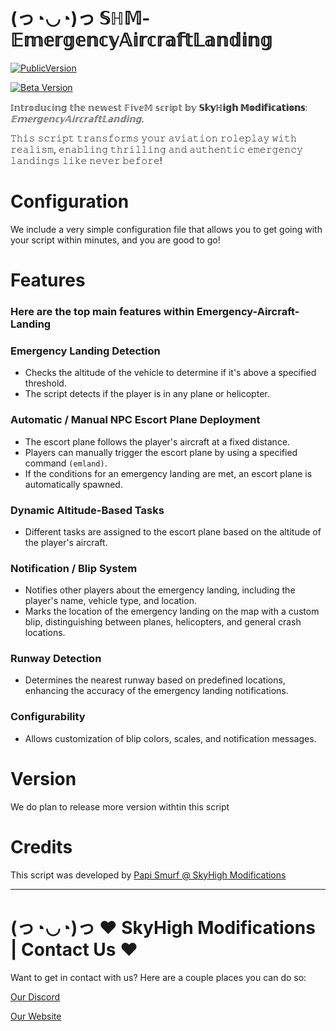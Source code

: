 # (っ◔◡◔)っ 𝕊ℍ𝕄-𝔼𝕞𝕖𝕣𝕘𝕖𝕟𝕔𝕪𝔸𝕚𝕣𝕔𝕣𝕒𝕗𝕥𝕃𝕒𝕟𝕕𝕚𝕟𝕘

[![PublicVersion](https://img.shields.io/badge/Version-1.0.0-blue.svg)](https://github.com/SkyHighModifications/SHM-EmergencyAircraftLanding/releases/tag/1.0.0)


[![Beta Version](https://img.shields.io/badge/BetaVersion-1.0.0-blue.svg)](https://github.com/SkyHighModifications/SHM-EmergencyAircraftLanding/releases/tag/1.0.0)

𝕀𝕟𝕥𝕣𝕠𝕕𝕦𝕔𝕚𝕟𝕘 𝕥𝕙𝕖 𝕟𝕖𝕨𝕖𝕤𝕥 𝔽𝕚𝕧𝕖𝕄 𝕤𝕔𝕣𝕚𝕡𝕥 𝕓𝕪 **𝕊𝕜𝕪ℍ𝕚𝕘𝕙 𝕄𝕠𝕕𝕚𝕗𝕚𝕔𝕒𝕥𝕚𝕠𝕟𝕤**: *𝔼𝕞𝕖𝕣𝕘𝕖𝕟𝕔𝕪𝔸𝕚𝕣𝕔𝕣𝕒𝕗𝕥𝕃𝕒𝕟𝕕𝕚𝕟𝕘*.

𝚃𝚑𝚒𝚜 𝚜𝚌𝚛𝚒𝚙𝚝 𝚝𝚛𝚊𝚗𝚜𝚏𝚘𝚛𝚖𝚜 𝚢𝚘𝚞𝚛 𝚊𝚟𝚒𝚊𝚝𝚒𝚘𝚗 𝚛𝚘𝚕𝚎𝚙𝚕𝚊𝚢 𝚠𝚒𝚝𝚑 𝚛𝚎𝚊𝚕𝚒𝚜𝚖, 𝚎𝚗𝚊𝚋𝚕𝚒𝚗𝚐 𝚝𝚑𝚛𝚒𝚕𝚕𝚒𝚗𝚐 𝚊𝚗𝚍 𝚊𝚞𝚝𝚑𝚎𝚗𝚝𝚒𝚌 𝚎𝚖𝚎𝚛𝚐𝚎𝚗𝚌𝚢 𝚕𝚊𝚗𝚍𝚒𝚗𝚐𝚜 𝚕𝚒𝚔𝚎 𝚗𝚎𝚟𝚎𝚛 𝚋𝚎𝚏𝚘𝚛𝚎!

# Configuration

We include a very simple configuration file that allows you to get going with your script within minutes, and you are good to go!

# Features
### Here are the top main features within Emergency-Aircraft-Landing

### Emergency Landing Detection
 - Checks the altitude of the vehicle to determine if it's above a specified threshold.
 - The script detects if the player is in any plane or helicopter.
  
### Automatic / Manual NPC Escort Plane Deployment
 - The escort plane follows the player's aircraft at a fixed distance.
 - Players can manually trigger the escort plane by using a specified command  `(emland)`.
 - If the conditions for an emergency landing are met, an escort plane is automatically spawned.
  
### Dynamic Altitude-Based Tasks
 - Different tasks are assigned to the escort plane based on the altitude of the player's aircraft.
  
### Notification / Blip System
 - Notifies other players about the emergency landing, including the player's name, vehicle type, and location.
 - Marks the location of the emergency landing on the map with a custom blip, distinguishing between planes, helicopters, and general crash locations.
  
### Runway Detection
 - Determines the nearest runway based on predefined locations, enhancing the accuracy of the emergency landing notifications.
  
### Configurability
 - Allows customization of blip colors, scales, and notification messages.

# Version

We do plan to release more version withtin this script

# Credits

This script was developed by [Papi Smurf @ SkyHigh Modifications](https://discord.gg/tKQgdQuJYF)

------------------------------------------------------

# (っ◔◡◔)っ ♥ SkyHigh Modifications | Contact Us ♥

Want to get in contact with us? Here are a couple places you can do so:

[Our Discord](https://discord.gg/tKQgdQuJYF)

[Our Website](https://skyhigh-modifications.tebex.io/)
